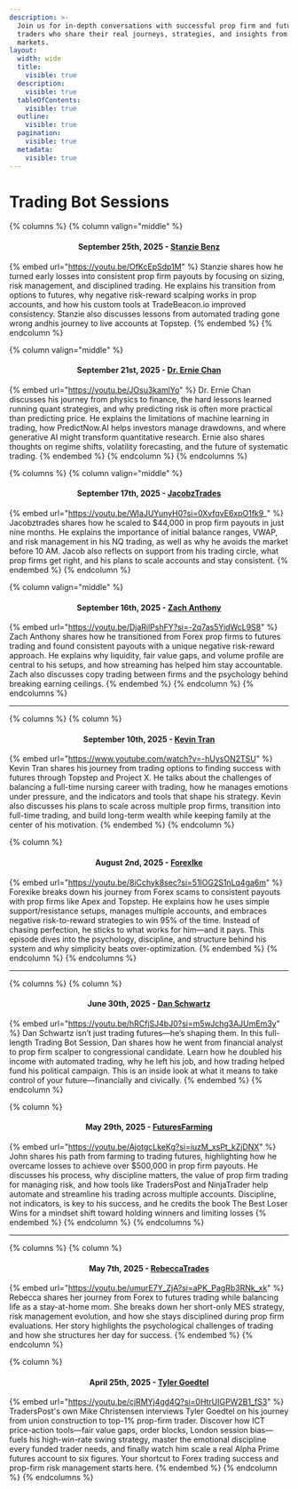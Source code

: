 ```yaml
---
description: >-
  Join us for in-depth conversations with successful prop firm and futures
  traders who share their real journeys, strategies, and insights from the
  markets.
layout:
  width: wide
  title:
    visible: true
  description:
    visible: true
  tableOfContents:
    visible: true
  outline:
    visible: true
  pagination:
    visible: true
  metadata:
    visible: true
---
```


# Trading Bot Sessions

{% columns %}
{% column valign="middle" %}
<h4 align="center">September 25th, 2025 - <a href="https://youtu.be/OfKcEpSdp1M">Stanzie Benz</a></h4>

{% embed url="https://youtu.be/OfKcEpSdp1M" %}
Stanzie shares how he turned early losses into consistent prop firm payouts by focusing on sizing, risk management, and disciplined trading. He explains his transition from options to futures, why negative risk-reward scalping works in prop accounts, and how his custom tools at TradeBeacon.io improved consistency. Stanzie also discusses lessons from automated trading gone wrong andhis journey to live accounts at Topstep.
{% endembed %}
{% endcolumn %}

{% column valign="middle" %}
<h4 align="center">September 21st, 2025 - <a href="https://youtu.be/JOsu3kamlYo">Dr. Ernie Chan</a></h4>

{% embed url="https://youtu.be/JOsu3kamlYo" %}
Dr. Ernie Chan discusses his journey from physics to finance, the hard lessons learned running quant strategies, and why predicting risk is often more practical than predicting price. He explains the limitations of machine learning in trading, how PredictNow.AI helps investors manage drawdowns, and where generative AI might transform quantitative research. Ernie also shares thoughts on regime shifts, volatility forecasting, and the future of systematic trading.
{% endembed %}
{% endcolumn %}
{% endcolumns %}

{% columns %}
{% column valign="middle" %}
<h4 align="center">September 17th, 2025 - <a href="https://x.com/Jacobztrades">JacobzTrades</a></h4>

{% embed url="https://youtu.be/WIaJUYunyH0?si=0XvfqvE6xpO1fk9_" %}
Jacobztrades shares how he scaled to $44,000 in prop firm payouts in just nine months. He explains the importance of initial balance ranges, VWAP, and risk management in his NQ trading, as well as why he avoids the market before 10 AM. Jacob also reflects on support from his trading circle, what prop firms get right, and his plans to scale accounts and stay consistent.
{% endembed %}
{% endcolumn %}

{% column valign="middle" %}
<h4 align="center">September 16th, 2025 - <a href="https://x.com/iamzarb">Zach Anthony</a></h4>

{% embed url="https://youtu.be/DjaRilPshFY?si=-2q7as5YidWcL9S8" %}
Zach Anthony shares how he transitioned from Forex prop firms to futures trading and found consistent payouts with a unique negative risk-reward approach. He explains why liquidity, fair value gaps, and volume profile are central to his setups, and how streaming has helped him stay accountable. Zach also discusses copy trading between firms and the psychology behind breaking earning ceilings.
{% endembed %}
{% endcolumn %}
{% endcolumns %}

***

{% columns %}
{% column %}
<h4 align="center">September 10th, 2025 - <a href="https://x.com/ktran55">Kevin Tran</a></h4>

{% embed url="https://www.youtube.com/watch?v=-hUysON2TSU" %}
Kevin Tran shares his journey from trading options to finding success with futures through Topstep and Project X. He talks about the challenges of balancing a full-time nursing career with trading, how he manages emotions under pressure, and the indicators and tools that shape his strategy. Kevin also discusses his plans to scale across multiple prop firms, transition into full-time trading, and build long-term wealth while keeping family at the center of his motivation.
{% endembed %}
{% endcolumn %}

{% column %}
<h4 align="center">August 2nd, 2025 - <a href="https://x.com/ForexIke">ForexIke</a> </h4>

{% embed url="https://youtu.be/8iCchyk8sec?si=51lOG2S1nLq4ga6m" %}
Forexike breaks down his journey from Forex scams to consistent payouts with prop firms like Apex and Topstep. He explains how he uses simple support/resistance setups, manages multiple accounts, and embraces negative risk-to-reward strategies to win 95% of the time. Instead of chasing perfection, he sticks to what works for him—and it pays. This episode dives into the psychology, discipline, and structure behind his system and why simplicity beats over-optimization.
{% endembed %}
{% endcolumn %}
{% endcolumns %}

***

{% columns %}
{% column %}
<h4 align="center">June 30th, 2025 - <a href="https://x.com/Schwartz4_MD1st">Dan Schwartz</a></h4>

{% embed url="https://youtu.be/hRCfjSJ4bJ0?si=m5wJchg3AJUmEm3y" %}
Dan Schwartz isn’t just trading futures—he’s shaping them. In this full-length Trading Bot Session, Dan shares how he went from financial analyst to prop firm scalper to congressional candidate. Learn how he doubled his income with automated trading, why he left his job, and how trading helped fund his political campaign. This is an inside look at what it means to take control of your future—financially and civically.
{% endembed %}
{% endcolumn %}

{% column %}
<h4 align="center">May 29th, 2025 - <a href="https://x.com/FarmforAnswers">FuturesFarming</a></h4>

{% embed url="https://youtu.be/AjotgcLkeKg?si=iuzM_xsPt_kZjDNX" %}
John shares his path from farming to trading futures, highlighting how he overcame losses to achieve over $500,000 in prop firm payouts. He discusses his process, why discipline matters, the value of prop firm trading for managing risk, and how tools like TradersPost and NinjaTrader help automate and streamline his trading across multiple accounts. Discipline, not indicators, is key to his success, and he credits the book The Best Loser Wins for a mindset shift toward holding winners and limiting losses
{% endembed %}
{% endcolumn %}
{% endcolumns %}

***

{% columns %}
{% column %}
<h4 align="center">May 7th, 2025 - <a href="https://x.com/rebeccaatrades">RebeccaTrades</a></h4>

{% embed url="https://youtu.be/umurE7Y_ZjA?si=aPK_PagRb3RNk_xk" %}
Rebecca shares her journey from Forex to futures trading while balancing life as a stay-at-home mom. She breaks down her short-only MES strategy, risk management evolution, and how she stays disciplined during prop firm evaluations. Her story highlights the psychological challenges of trading and how she structures her day for success.
{% endembed %}
{% endcolumn %}

{% column %}
<h4 align="center">April 25th, 2025 - <a href="https://x.com/TylerG_Capital">Tyler Goedtel</a></h4>

{% embed url="https://youtu.be/cjRMYj4gd4Q?si=0HtrUIGPW2B1_fS3" %}
TradersPost's own Mike Christensen interviews Tyler Goedtel on his journey from union construction to top-1% prop-firm trader. Discover how ICT price-action tools—fair value gaps, order blocks, London session bias—fuels his high-win-rate swing strategy, master the emotional discipline every funded trader needs, and finally watch him scale a real Alpha Prime futures account to six figures. Your shortcut to Forex trading success and prop-firm risk management starts here.
{% endembed %}
{% endcolumn %}
{% endcolumns %}

